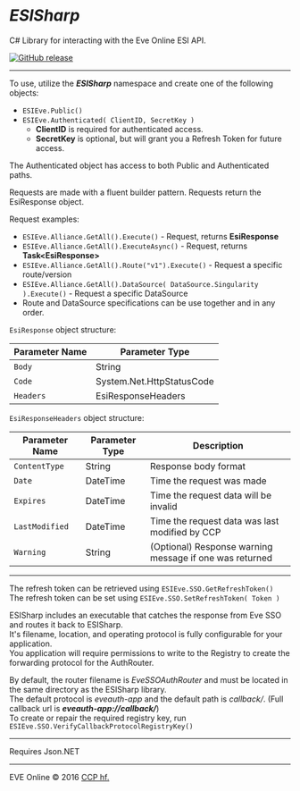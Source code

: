 # ***ESISharp***

C# Library for interacting with the Eve Online ESI API.

[![GitHub release](https://img.shields.io/github/release/wranders/ESISharp.svg)](https://github.com/wranders/ESISharp/releases/latest)

---

To use, utilize the ***ESISharp*** namespace and create one of the following objects:

* `ESIEve.Public()`
* `ESIEve.Authenticated( ClientID, SecretKey )`
    * **ClientID** is required for authenticated access.
	* **SecretKey** is optional, but will grant you a Refresh Token for future access.

The Authenticated object has access to both Public and Authenticated paths.

Requests are made with a fluent builder pattern. Requests return the EsiResponse object.

Request examples:
* `ESIEve.Alliance.GetAll().Execute()` - Request, returns **EsiResponse**
* `ESIEve.Alliance.GetAll().ExecuteAsync()` - Request, returns **Task\<EsiResponse>** 
* `ESIEve.Alliance.GetAll().Route("v1").Execute()` - Request a specific route/version
* ```ESIEve.Alliance.GetAll().DataSource( DataSource.Singularity ).Execute()``` - Request a specific DataSource
* Route and DataSource specifications can be use together and in any order.

`EsiResponse` object structure:

| Parameter Name | Parameter Type            |
| -------------- | ------------------------- |
| `Body`         | String                    |
| `Code`         | System.Net.HttpStatusCode |
| `Headers`      | EsiResponseHeaders        |

`EsiResponseHeaders` object structure:

| Parameter Name | Parameter Type | Description                                             |
| -------------- | -------------- | ------------------------------------------------------- | 
| `ContentType`  | String         | Response body format                                    |
| `Date`         | DateTime       | Time the request was made                               |
| `Expires`      | DateTime       | Time the request data will be invalid                   |
| `LastModified` | DateTime       | Time the request data was last modified by CCP          |
| `Warning`      | String         | (Optional) Response warning message if one was returned |

---

The refresh token can be retrieved using `ESIEve.SSO.GetRefreshToken()`<br/>
The refresh token can be set using `ESIEve.SSO.SetRefreshToken( Token )`

ESISharp includes an executable that catches the response from Eve SSO and routes it back to ESISharp.<br/>
It's filename, location, and operating protocol is fully configurable for your application.<br/>
You application will require permissions to write to the Registry to create the forwarding protocol for the AuthRouter.

By default, the router filename is *EveSSOAuthRouter* and must be located in the same directory as the ESISharp library.<br/>
The default protocol is *eveauth-app* and the default path is *callback/*. (Full callback url is <b><i>eveauth-app://callback/</i></b>)<br/>
To create or repair the required registry key, run `ESIEve.SSO.VerifyCallbackProtocolRegistryKey()`

---

Requires Json.NET

---

EVE Online © 2016 [CCP hf.](https://www.ccpgames.com/)
